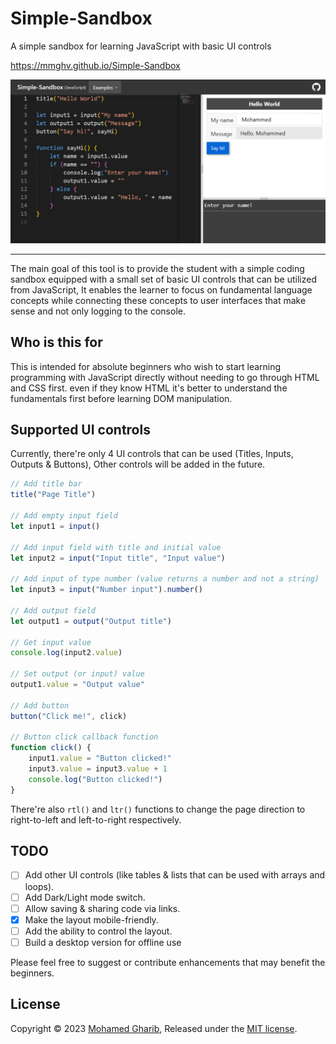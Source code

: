 # Simple-Sandbox

A simple sandbox for learning JavaScript with basic UI controls

https://mmghv.github.io/Simple-Sandbox

![screenshot](screenshot.png)

---

The main goal of this tool is to provide the student with a simple coding sandbox equipped with a small set of basic UI controls that can be utilized from JavaScript, It enables the learner to focus on fundamental language concepts while connecting these concepts to user interfaces that make sense and not only logging to the console.

## Who is this for

This is intended for absolute beginners who wish to start learning programming with JavaScript directly without needing to go through HTML and CSS first. even if they know HTML it's better to understand the fundamentals first before learning DOM manipulation.

## Supported UI controls

Currently, there're only 4 UI controls that can be used (Titles, Inputs, Outputs & Buttons), Other controls will be added in the future.

```js
// Add title bar
title("Page Title")

// Add empty input field
let input1 = input()

// Add input field with title and initial value
let input2 = input("Input title", "Input value")

// Add input of type number (value returns a number and not a string)
let input3 = input("Number input").number()

// Add output field
let output1 = output("Output title")

// Get input value
console.log(input2.value)

// Set output (or input) value
output1.value = "Output value"

// Add button
button("Click me!", click)

// Button click callback function
function click() {
    input1.value = "Button clicked!"
    input3.value = input3.value + 1
    console.log("Button clicked!")
}
```

There're also `rtl()` and `ltr()` functions to change the page direction to right-to-left and left-to-right respectively.

## TODO

- [ ] Add other UI controls (like tables & lists that can be used with arrays and loops).
- [ ] Add Dark/Light mode switch.
- [ ] Allow saving & sharing code via links.
- [x] Make the layout mobile-friendly.
- [ ] Add the ability to control the layout.
- [ ] Build a desktop version for offline use

Please feel free to suggest or contribute enhancements that may benefit the beginners.

## License

Copyright © 2023 [Mohamed Gharib](https://github.com/mmghv), Released under the [MIT license](LICENSE).